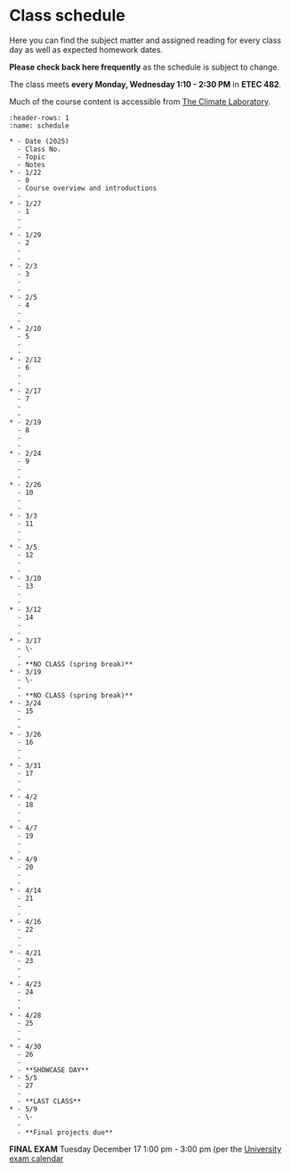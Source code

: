 # Class schedule

Here you can find the subject matter and assigned reading for every class day as well as expected homework dates.

**Please check back here frequently** as the schedule is subject to change.

The class meets **every Monday, Wednesday 1:10 - 2:30 PM** in **ETEC 482**.

Much of the course content is accessible from [The Climate Laboratory](https://brian-rose.github.io/ClimateLaboratoryBook/).

```{list-table} Class schedule
:header-rows: 1
:name: schedule

* - Date (2025)
  - Class No.
  - Topic
  - Notes
* - 1/22
  - 0
  - Course overview and introductions
  -
* - 1/27
  - 1
  - 
  - 
* - 1/29
  - 2
  - 
  - 
* - 2/3
  - 3
  - 
  - 
* - 2/5
  - 4
  - 
  - 
* - 2/10
  - 5
  - 
  - 
* - 2/12
  - 6
  - 
  - 
* - 2/17
  - 7
  - 
  - 
* - 2/19
  - 8
  - 
  - 
* - 2/24
  - 9
  - 
  - 
* - 2/26
  - 10
  - 
  - 
* - 3/3
  - 11
  - 
  -
* - 3/5
  - 12
  -
  -
* - 3/10
  - 13
  - 
  -
* - 3/12
  - 14
  -
  -
* - 3/17
  - \-
  - 
  - **NO CLASS (spring break)**
* - 3/19
  - \-
  -
  - **NO CLASS (spring break)**
* - 3/24
  - 15
  - 
  -
* - 3/26
  - 16
  -
  -
* - 3/31
  - 17
  - 
  -
* - 4/2
  - 18
  -
  -
* - 4/7
  - 19
  - 
  -
* - 4/9
  - 20
  -
  -
* - 4/14
  - 21
  - 
  -
* - 4/16
  - 22
  -
  -
* - 4/21
  - 23
  - 
  -
* - 4/23
  - 24
  -
  -
* - 4/28
  - 25
  - 
  -
* - 4/30
  - 26
  -
  - **SHOWCASE DAY**
* - 5/5
  - 27
  - 
  - **LAST CLASS**
* - 5/9
  - \-
  - 
  - **Final projects due**
```

**FINAL EXAM** Tuesday December 17 1:00 pm - 3:00 pm (per the [University exam calendar](https://livealbany.sharepoint.com/sites/web_registrar/Shared%20Documents/Forms/AllItems.aspx?id=%2Fsites%2Fweb%5Fregistrar%2FShared%20Documents%2FFinal%20Exams%2FFall%202024%20Final%20Exam%20Schedule%20for%20Web%2Epdf&parent=%2Fsites%2Fweb%5Fregistrar%2FShared%20Documents%2FFinal%20Exams&p=true&ga=1)